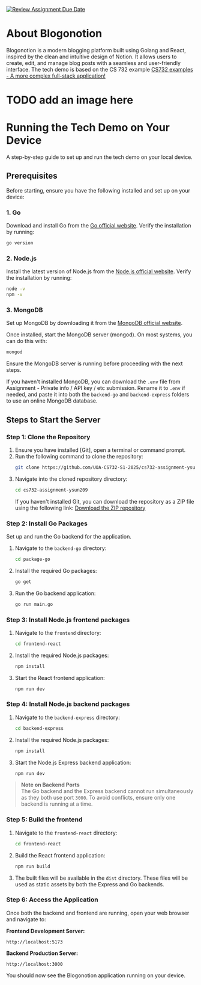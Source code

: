 [![Review Assignment Due Date](https://classroom.github.com/assets/deadline-readme-button-22041afd0340ce965d47ae6ef1cefeee28c7c493a6346c4f15d667ab976d596c.svg)](https://classroom.github.com/a/2WEVFWWf)

# About Blogonotion
Blogonotion is a modern blogging platform built using Golang and React, inspired by the clean and intuitive design of Notion. It allows users to create, edit, and manage blog posts with a seamless and user-friendly interface. The tech demo is based on the CS 732 example [CS732 examples - A more complex full-stack application!
](https://github.com/UOA-CS732-SE750/cs732-examples/tree/main/example-22-fullstack)

# TODO add an image here

# Running the Tech Demo on Your Device

A step-by-step guide to set up and run the tech demo on your local device. 

## Prerequisites

Before starting, ensure you have the following installed and set up on your device:


### 1. Go
Download and install Go from the [Go official website](https://go.dev/). Verify the installation by running:
```bash
go version
```

### 2. Node.js
Install the latest version of Node.js from the [Node.js official website](https://nodejs.org/). Verify the installation by running:
```bash
node -v
npm -v
```

### 3. MongoDB
Set up MongoDB by downloading it from the [MongoDB official website](https://www.mongodb.com/try/download/community). 

Once installed, start the MongoDB server (mongod). On most systems, you can do this with:

```bash
mongod
```

Ensure the MongoDB server is running before proceeding with the next steps.

If you haven't installed MongoDB, you can download the `.env` file from Assignment - Private info / API key / etc submission. Rename it to `.env` if needed, and paste it into both the `backend-go` and `backend-express` folders to use an online MongoDB database.


## Steps to Start the Server

### Step 1: Clone the Repository

1. Ensure you have installed [Git], open a terminal or command prompt.
2. Run the following command to clone the repository:
    ```bash
    git clone https://github.com/UOA-CS732-S1-2025/cs732-assignment-ysun209
    ```
3. Navigate into the cloned repository directory:
    ```bash
    cd cs732-assignment-ysun209
    ```
    If you haven't installed Git, you can download the repository as a ZIP file using the following link: [Download the ZIP repository](https://github.com/UOA-CS732-S1-2025/cs732-assignment-ysun209/archive/refs/heads/main.zip)

### Step 2: Install Go Packages
Set up and run the Go backend for the application.

1. Navigate to the `backend-go` directory:
    ```bash
    cd package-go
    ```
2. Install the required Go packages:
    ```bash
    go get
    ```
3. Run the Go backend application:
    ```bash
    go run main.go
    ```

### Step 3: Install Node.js frontend packages
1. Navigate to the `frontend` directory:
    ```bash
    cd frontend-react
    ```
2. Install the required Node.js packages:
    ```bash
    npm install
    ```
3. Start the React frontend application:
    ```bash
    npm run dev
    ```


### Step 4: Install Node.js backend packages
1. Navigate to the `backend-express` directory:
    ```bash
    cd backend-express
    ```
2. Install the required Node.js packages:
    ```bash
    npm install
    ```
3. Start the Node.js Express backend application:
    ```bash
    npm run dev
    ```
> **Note on Backend Ports**  
> The Go backend and the Express backend cannot run simultaneously as they both use port `3000`. To avoid conflicts, ensure only one backend is running at a time.

### Step 5: Build the frontend
1. Navigate to the `frontend-react` directory:
    ```bash
    cd frontend-react
    ```
2. Build the React frontend application:
    ```bash
    npm run build
    ```
3. The built files will be available in the `dist` directory. These files will be used as static assets by both the Express and Go backends.

### Step 6: Access the Application  
Once both the backend and frontend are running, open your web browser and navigate to:

**Frontend Development Server:**  
```
http://localhost:5173
```

**Backend Production Server:**  
```
http://localhost:3000
```

You should now see the Blogonotion application running on your device.
